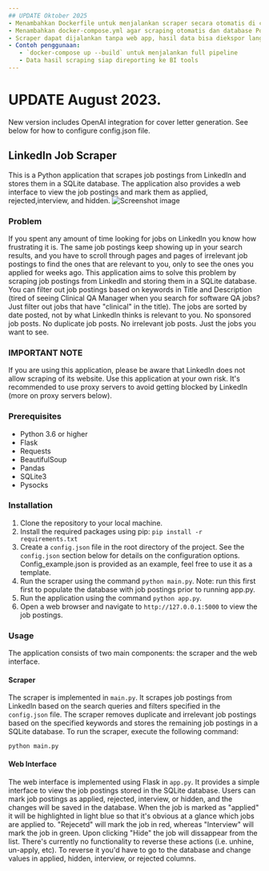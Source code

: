 ```yaml
---
## UPDATE Oktober 2025
- Menambahkan Dockerfile untuk menjalankan scraper secara otomatis di container
- Menambahkan docker-compose.yml agar scraping otomatis dan database Postgres siap reporting
- Scraper dapat dijalankan tanpa web app, hasil data bisa diekspor langsung ke Postgres (siap untuk visualisasi BI/Looker)
- Contoh penggunaan:
   - `docker-compose up --build` untuk menjalankan full pipeline
   - Data hasil scraping siap direporting ke BI tools
---
```


# UPDATE August 2023.
New version includes OpenAI integration for cover letter generation. See below for how to configure config.json file.
## LinkedIn Job Scraper
This is a Python application that scrapes job postings from LinkedIn and stores them in a SQLite database. The application also provides a web interface to view the job postings and mark them as applied, rejected,interview, and hidden.
![Screenshot image](./screenshot/screenshot1.png)
### Problem
If you spent any amount of time looking for jobs on LinkedIn you know how frustrating it is. The same job postings keep showing up in your search results, and you have to scroll through pages and pages of irrelevant job postings to find the ones that are relevant to you, only to see the ones you applied for weeks ago. This application aims to solve this problem by scraping job postings from LinkedIn and storing them in a SQLite database. You can filter out job postings based on keywords in Title and Description (tired of seeing Clinical QA Manager when you search for software QA jobs? Just filter out jobs that have "clinical" in the title). The jobs are sorted by date posted, not by what LinkedIn thinks is relevant to you. No sponsored job posts. No duplicate job posts. No irrelevant job posts. Just the jobs you want to see.
### IMPORTANT NOTE
If you are using this application, please be aware that LinkedIn does not allow scraping of its website. Use this application at your own risk. It's recommended to use proxy servers to avoid getting blocked by LinkedIn (more on proxy servers below).
### Prerequisites
- Python 3.6 or higher
- Flask
- Requests
- BeautifulSoup
- Pandas
- SQLite3
- Pysocks
### Installation
1. Clone the repository to your local machine.
2. Install the required packages using pip: `pip install -r requirements.txt`
3. Create a `config.json` file in the root directory of the project. See the `config.json` section below for details on the configuration options. Config_example.json is provided as an example, feel free to use it as a template.
4. Run the scraper using the command `python main.py`. Note: run this first first to populate the database with job postings prior to running app.py.
4. Run the application using the command `python app.py`.
5. Open a web browser and navigate to `http://127.0.0.1:5000` to view the job postings.
### Usage
The application consists of two main components: the scraper and the web interface.
#### Scraper
The scraper is implemented in `main.py`. It scrapes job postings from LinkedIn based on the search queries and filters specified in the `config.json` file. The scraper removes duplicate and irrelevant job postings based on the specified keywords and stores the remaining job postings in a SQLite database.
To run the scraper, execute the following command:
```
python main.py
```
#### Web Interface
The web interface is implemented using Flask in `app.py`. It provides a simple interface to view the job postings stored in the SQLite database. Users can mark job postings as applied, rejected, interview, or hidden, and the changes will be saved in the database.
When the job is marked as "applied" it will be highlighted in light blue so that it's obvious at a glance which jobs are applied to. "Rejecetd" will mark the job in red, whereas "Interview" will mark the job in green. Upon clicking "Hide" the job will dissappear from the list. There's currently no functionality to reverse these actions (i.e. unhine, un-apply, etc). To reverse it you'd have to go to the database and change values in applied, hidden, interview, or rejected columns.
